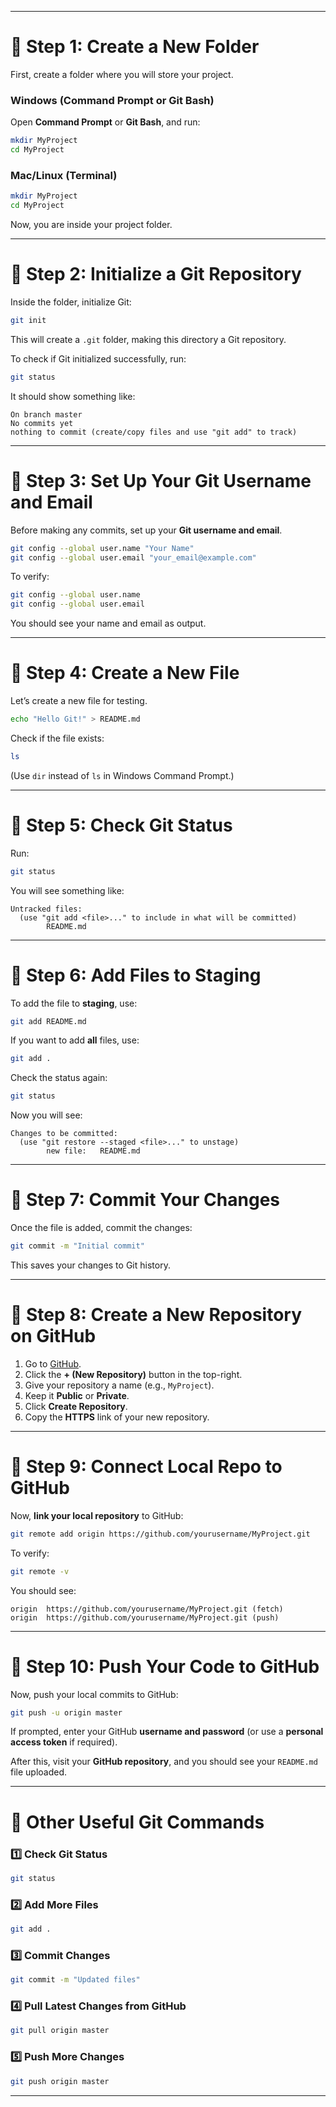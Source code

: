 

---

# **🚀 Step 1: Create a New Folder**
First, create a folder where you will store your project.

### **Windows (Command Prompt or Git Bash)**
Open **Command Prompt** or **Git Bash**, and run:

```sh
mkdir MyProject
cd MyProject
```

### **Mac/Linux (Terminal)**
```sh
mkdir MyProject
cd MyProject
```

Now, you are inside your project folder.

---

# **🚀 Step 2: Initialize a Git Repository**
Inside the folder, initialize Git:

```sh
git init
```

This will create a `.git` folder, making this directory a Git repository.

To check if Git initialized successfully, run:

```sh
git status
```

It should show something like:

```
On branch master
No commits yet
nothing to commit (create/copy files and use "git add" to track)
```

---

# **🚀 Step 3: Set Up Your Git Username and Email**
Before making any commits, set up your **Git username and email**.

```sh
git config --global user.name "Your Name"
git config --global user.email "your_email@example.com"
```

To verify:

```sh
git config --global user.name
git config --global user.email
```

You should see your name and email as output.

---

# **🚀 Step 4: Create a New File**
Let’s create a new file for testing.

```sh
echo "Hello Git!" > README.md
```

Check if the file exists:

```sh
ls
```

(Use `dir` instead of `ls` in Windows Command Prompt.)

---

# **🚀 Step 5: Check Git Status**
Run:

```sh
git status
```

You will see something like:

```
Untracked files:
  (use "git add <file>..." to include in what will be committed)
        README.md
```

---

# **🚀 Step 6: Add Files to Staging**
To add the file to **staging**, use:

```sh
git add README.md
```

If you want to add **all** files, use:

```sh
git add .
```

Check the status again:

```sh
git status
```

Now you will see:

```
Changes to be committed:
  (use "git restore --staged <file>..." to unstage)
        new file:   README.md
```

---

# **🚀 Step 7: Commit Your Changes**
Once the file is added, commit the changes:

```sh
git commit -m "Initial commit"
```

This saves your changes to Git history.

---

# **🚀 Step 8: Create a New Repository on GitHub**
1. Go to [GitHub](https://github.com/).
2. Click the **+ (New Repository)** button in the top-right.
3. Give your repository a name (e.g., `MyProject`).
4. Keep it **Public** or **Private**.
5. Click **Create Repository**.
6. Copy the **HTTPS** link of your new repository.

---

# **🚀 Step 9: Connect Local Repo to GitHub**
Now, **link your local repository** to GitHub:

```sh
git remote add origin https://github.com/yourusername/MyProject.git
```

To verify:

```sh
git remote -v
```

You should see:

```
origin  https://github.com/yourusername/MyProject.git (fetch)
origin  https://github.com/yourusername/MyProject.git (push)
```

---

# **🚀 Step 10: Push Your Code to GitHub**
Now, push your local commits to GitHub:

```sh
git push -u origin master
```

If prompted, enter your GitHub **username and password** (or use a **personal access token** if required).

After this, visit your **GitHub repository**, and you should see your `README.md` file uploaded.

---

# **🚀 Other Useful Git Commands**
### **1️⃣ Check Git Status**
```sh
git status
```

### **2️⃣ Add More Files**
```sh
git add .
```

### **3️⃣ Commit Changes**
```sh
git commit -m "Updated files"
```

### **4️⃣ Pull Latest Changes from GitHub**
```sh
git pull origin master
```

### **5️⃣ Push More Changes**
```sh
git push origin master
```

---

